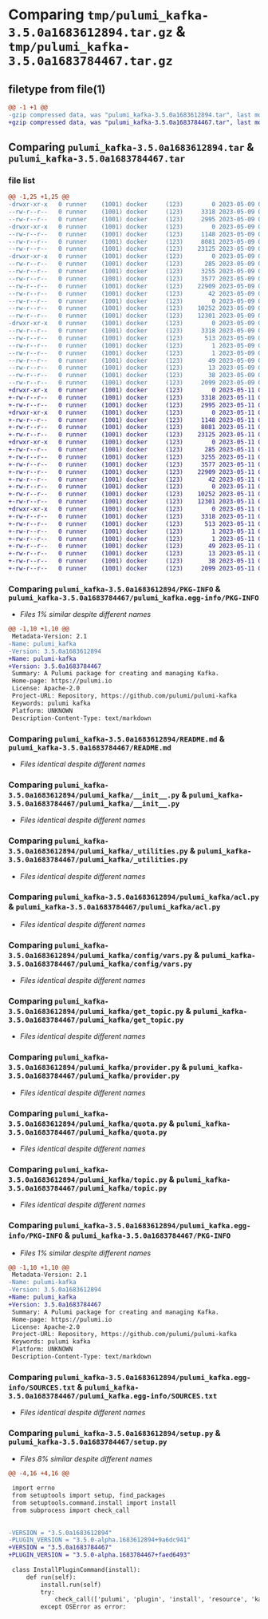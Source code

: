 # Comparing `tmp/pulumi_kafka-3.5.0a1683612894.tar.gz` & `tmp/pulumi_kafka-3.5.0a1683784467.tar.gz`

## filetype from file(1)

```diff
@@ -1 +1 @@
-gzip compressed data, was "pulumi_kafka-3.5.0a1683612894.tar", last modified: Tue May  9 06:24:53 2023, max compression
+gzip compressed data, was "pulumi_kafka-3.5.0a1683784467.tar", last modified: Thu May 11 06:02:27 2023, max compression
```

## Comparing `pulumi_kafka-3.5.0a1683612894.tar` & `pulumi_kafka-3.5.0a1683784467.tar`

### file list

```diff
@@ -1,25 +1,25 @@
-drwxr-xr-x   0 runner    (1001) docker     (123)        0 2023-05-09 06:24:53.950840 pulumi_kafka-3.5.0a1683612894/
--rw-r--r--   0 runner    (1001) docker     (123)     3318 2023-05-09 06:24:53.950840 pulumi_kafka-3.5.0a1683612894/PKG-INFO
--rw-r--r--   0 runner    (1001) docker     (123)     2995 2023-05-09 06:24:53.000000 pulumi_kafka-3.5.0a1683612894/README.md
-drwxr-xr-x   0 runner    (1001) docker     (123)        0 2023-05-09 06:24:53.950840 pulumi_kafka-3.5.0a1683612894/pulumi_kafka/
--rw-r--r--   0 runner    (1001) docker     (123)     1148 2023-05-09 06:24:53.000000 pulumi_kafka-3.5.0a1683612894/pulumi_kafka/__init__.py
--rw-r--r--   0 runner    (1001) docker     (123)     8081 2023-05-09 06:24:53.000000 pulumi_kafka-3.5.0a1683612894/pulumi_kafka/_utilities.py
--rw-r--r--   0 runner    (1001) docker     (123)    23125 2023-05-09 06:24:53.000000 pulumi_kafka-3.5.0a1683612894/pulumi_kafka/acl.py
-drwxr-xr-x   0 runner    (1001) docker     (123)        0 2023-05-09 06:24:53.950840 pulumi_kafka-3.5.0a1683612894/pulumi_kafka/config/
--rw-r--r--   0 runner    (1001) docker     (123)      285 2023-05-09 06:24:53.000000 pulumi_kafka-3.5.0a1683612894/pulumi_kafka/config/__init__.py
--rw-r--r--   0 runner    (1001) docker     (123)     3255 2023-05-09 06:24:53.000000 pulumi_kafka-3.5.0a1683612894/pulumi_kafka/config/vars.py
--rw-r--r--   0 runner    (1001) docker     (123)     3577 2023-05-09 06:24:53.000000 pulumi_kafka-3.5.0a1683612894/pulumi_kafka/get_topic.py
--rw-r--r--   0 runner    (1001) docker     (123)    22909 2023-05-09 06:24:53.000000 pulumi_kafka-3.5.0a1683612894/pulumi_kafka/provider.py
--rw-r--r--   0 runner    (1001) docker     (123)       42 2023-05-09 06:24:53.000000 pulumi_kafka-3.5.0a1683612894/pulumi_kafka/pulumi-plugin.json
--rw-r--r--   0 runner    (1001) docker     (123)        0 2023-05-09 06:24:53.000000 pulumi_kafka-3.5.0a1683612894/pulumi_kafka/py.typed
--rw-r--r--   0 runner    (1001) docker     (123)    10252 2023-05-09 06:24:53.000000 pulumi_kafka-3.5.0a1683612894/pulumi_kafka/quota.py
--rw-r--r--   0 runner    (1001) docker     (123)    12301 2023-05-09 06:24:53.000000 pulumi_kafka-3.5.0a1683612894/pulumi_kafka/topic.py
-drwxr-xr-x   0 runner    (1001) docker     (123)        0 2023-05-09 06:24:53.950840 pulumi_kafka-3.5.0a1683612894/pulumi_kafka.egg-info/
--rw-r--r--   0 runner    (1001) docker     (123)     3318 2023-05-09 06:24:53.000000 pulumi_kafka-3.5.0a1683612894/pulumi_kafka.egg-info/PKG-INFO
--rw-r--r--   0 runner    (1001) docker     (123)      513 2023-05-09 06:24:53.000000 pulumi_kafka-3.5.0a1683612894/pulumi_kafka.egg-info/SOURCES.txt
--rw-r--r--   0 runner    (1001) docker     (123)        1 2023-05-09 06:24:53.000000 pulumi_kafka-3.5.0a1683612894/pulumi_kafka.egg-info/dependency_links.txt
--rw-r--r--   0 runner    (1001) docker     (123)        1 2023-05-09 06:24:53.000000 pulumi_kafka-3.5.0a1683612894/pulumi_kafka.egg-info/not-zip-safe
--rw-r--r--   0 runner    (1001) docker     (123)       49 2023-05-09 06:24:53.000000 pulumi_kafka-3.5.0a1683612894/pulumi_kafka.egg-info/requires.txt
--rw-r--r--   0 runner    (1001) docker     (123)       13 2023-05-09 06:24:53.000000 pulumi_kafka-3.5.0a1683612894/pulumi_kafka.egg-info/top_level.txt
--rw-r--r--   0 runner    (1001) docker     (123)       38 2023-05-09 06:24:53.950840 pulumi_kafka-3.5.0a1683612894/setup.cfg
--rw-r--r--   0 runner    (1001) docker     (123)     2099 2023-05-09 06:24:53.000000 pulumi_kafka-3.5.0a1683612894/setup.py
+drwxr-xr-x   0 runner    (1001) docker     (123)        0 2023-05-11 06:02:27.022942 pulumi_kafka-3.5.0a1683784467/
+-rw-r--r--   0 runner    (1001) docker     (123)     3318 2023-05-11 06:02:27.022942 pulumi_kafka-3.5.0a1683784467/PKG-INFO
+-rw-r--r--   0 runner    (1001) docker     (123)     2995 2023-05-11 06:02:26.000000 pulumi_kafka-3.5.0a1683784467/README.md
+drwxr-xr-x   0 runner    (1001) docker     (123)        0 2023-05-11 06:02:27.018941 pulumi_kafka-3.5.0a1683784467/pulumi_kafka/
+-rw-r--r--   0 runner    (1001) docker     (123)     1148 2023-05-11 06:02:26.000000 pulumi_kafka-3.5.0a1683784467/pulumi_kafka/__init__.py
+-rw-r--r--   0 runner    (1001) docker     (123)     8081 2023-05-11 06:02:26.000000 pulumi_kafka-3.5.0a1683784467/pulumi_kafka/_utilities.py
+-rw-r--r--   0 runner    (1001) docker     (123)    23125 2023-05-11 06:02:26.000000 pulumi_kafka-3.5.0a1683784467/pulumi_kafka/acl.py
+drwxr-xr-x   0 runner    (1001) docker     (123)        0 2023-05-11 06:02:27.018941 pulumi_kafka-3.5.0a1683784467/pulumi_kafka/config/
+-rw-r--r--   0 runner    (1001) docker     (123)      285 2023-05-11 06:02:26.000000 pulumi_kafka-3.5.0a1683784467/pulumi_kafka/config/__init__.py
+-rw-r--r--   0 runner    (1001) docker     (123)     3255 2023-05-11 06:02:26.000000 pulumi_kafka-3.5.0a1683784467/pulumi_kafka/config/vars.py
+-rw-r--r--   0 runner    (1001) docker     (123)     3577 2023-05-11 06:02:26.000000 pulumi_kafka-3.5.0a1683784467/pulumi_kafka/get_topic.py
+-rw-r--r--   0 runner    (1001) docker     (123)    22909 2023-05-11 06:02:26.000000 pulumi_kafka-3.5.0a1683784467/pulumi_kafka/provider.py
+-rw-r--r--   0 runner    (1001) docker     (123)       42 2023-05-11 06:02:26.000000 pulumi_kafka-3.5.0a1683784467/pulumi_kafka/pulumi-plugin.json
+-rw-r--r--   0 runner    (1001) docker     (123)        0 2023-05-11 06:02:26.000000 pulumi_kafka-3.5.0a1683784467/pulumi_kafka/py.typed
+-rw-r--r--   0 runner    (1001) docker     (123)    10252 2023-05-11 06:02:26.000000 pulumi_kafka-3.5.0a1683784467/pulumi_kafka/quota.py
+-rw-r--r--   0 runner    (1001) docker     (123)    12301 2023-05-11 06:02:26.000000 pulumi_kafka-3.5.0a1683784467/pulumi_kafka/topic.py
+drwxr-xr-x   0 runner    (1001) docker     (123)        0 2023-05-11 06:02:27.018941 pulumi_kafka-3.5.0a1683784467/pulumi_kafka.egg-info/
+-rw-r--r--   0 runner    (1001) docker     (123)     3318 2023-05-11 06:02:26.000000 pulumi_kafka-3.5.0a1683784467/pulumi_kafka.egg-info/PKG-INFO
+-rw-r--r--   0 runner    (1001) docker     (123)      513 2023-05-11 06:02:26.000000 pulumi_kafka-3.5.0a1683784467/pulumi_kafka.egg-info/SOURCES.txt
+-rw-r--r--   0 runner    (1001) docker     (123)        1 2023-05-11 06:02:26.000000 pulumi_kafka-3.5.0a1683784467/pulumi_kafka.egg-info/dependency_links.txt
+-rw-r--r--   0 runner    (1001) docker     (123)        1 2023-05-11 06:02:26.000000 pulumi_kafka-3.5.0a1683784467/pulumi_kafka.egg-info/not-zip-safe
+-rw-r--r--   0 runner    (1001) docker     (123)       49 2023-05-11 06:02:26.000000 pulumi_kafka-3.5.0a1683784467/pulumi_kafka.egg-info/requires.txt
+-rw-r--r--   0 runner    (1001) docker     (123)       13 2023-05-11 06:02:26.000000 pulumi_kafka-3.5.0a1683784467/pulumi_kafka.egg-info/top_level.txt
+-rw-r--r--   0 runner    (1001) docker     (123)       38 2023-05-11 06:02:27.022942 pulumi_kafka-3.5.0a1683784467/setup.cfg
+-rw-r--r--   0 runner    (1001) docker     (123)     2099 2023-05-11 06:02:26.000000 pulumi_kafka-3.5.0a1683784467/setup.py
```

### Comparing `pulumi_kafka-3.5.0a1683612894/PKG-INFO` & `pulumi_kafka-3.5.0a1683784467/pulumi_kafka.egg-info/PKG-INFO`

 * *Files 1% similar despite different names*

```diff
@@ -1,10 +1,10 @@
 Metadata-Version: 2.1
-Name: pulumi_kafka
-Version: 3.5.0a1683612894
+Name: pulumi-kafka
+Version: 3.5.0a1683784467
 Summary: A Pulumi package for creating and managing Kafka.
 Home-page: https://pulumi.io
 License: Apache-2.0
 Project-URL: Repository, https://github.com/pulumi/pulumi-kafka
 Keywords: pulumi kafka
 Platform: UNKNOWN
 Description-Content-Type: text/markdown
```

### Comparing `pulumi_kafka-3.5.0a1683612894/README.md` & `pulumi_kafka-3.5.0a1683784467/README.md`

 * *Files identical despite different names*

### Comparing `pulumi_kafka-3.5.0a1683612894/pulumi_kafka/__init__.py` & `pulumi_kafka-3.5.0a1683784467/pulumi_kafka/__init__.py`

 * *Files identical despite different names*

### Comparing `pulumi_kafka-3.5.0a1683612894/pulumi_kafka/_utilities.py` & `pulumi_kafka-3.5.0a1683784467/pulumi_kafka/_utilities.py`

 * *Files identical despite different names*

### Comparing `pulumi_kafka-3.5.0a1683612894/pulumi_kafka/acl.py` & `pulumi_kafka-3.5.0a1683784467/pulumi_kafka/acl.py`

 * *Files identical despite different names*

### Comparing `pulumi_kafka-3.5.0a1683612894/pulumi_kafka/config/vars.py` & `pulumi_kafka-3.5.0a1683784467/pulumi_kafka/config/vars.py`

 * *Files identical despite different names*

### Comparing `pulumi_kafka-3.5.0a1683612894/pulumi_kafka/get_topic.py` & `pulumi_kafka-3.5.0a1683784467/pulumi_kafka/get_topic.py`

 * *Files identical despite different names*

### Comparing `pulumi_kafka-3.5.0a1683612894/pulumi_kafka/provider.py` & `pulumi_kafka-3.5.0a1683784467/pulumi_kafka/provider.py`

 * *Files identical despite different names*

### Comparing `pulumi_kafka-3.5.0a1683612894/pulumi_kafka/quota.py` & `pulumi_kafka-3.5.0a1683784467/pulumi_kafka/quota.py`

 * *Files identical despite different names*

### Comparing `pulumi_kafka-3.5.0a1683612894/pulumi_kafka/topic.py` & `pulumi_kafka-3.5.0a1683784467/pulumi_kafka/topic.py`

 * *Files identical despite different names*

### Comparing `pulumi_kafka-3.5.0a1683612894/pulumi_kafka.egg-info/PKG-INFO` & `pulumi_kafka-3.5.0a1683784467/PKG-INFO`

 * *Files 1% similar despite different names*

```diff
@@ -1,10 +1,10 @@
 Metadata-Version: 2.1
-Name: pulumi-kafka
-Version: 3.5.0a1683612894
+Name: pulumi_kafka
+Version: 3.5.0a1683784467
 Summary: A Pulumi package for creating and managing Kafka.
 Home-page: https://pulumi.io
 License: Apache-2.0
 Project-URL: Repository, https://github.com/pulumi/pulumi-kafka
 Keywords: pulumi kafka
 Platform: UNKNOWN
 Description-Content-Type: text/markdown
```

### Comparing `pulumi_kafka-3.5.0a1683612894/pulumi_kafka.egg-info/SOURCES.txt` & `pulumi_kafka-3.5.0a1683784467/pulumi_kafka.egg-info/SOURCES.txt`

 * *Files identical despite different names*

### Comparing `pulumi_kafka-3.5.0a1683612894/setup.py` & `pulumi_kafka-3.5.0a1683784467/setup.py`

 * *Files 8% similar despite different names*

```diff
@@ -4,16 +4,16 @@
 
 import errno
 from setuptools import setup, find_packages
 from setuptools.command.install import install
 from subprocess import check_call
 
 
-VERSION = "3.5.0a1683612894"
-PLUGIN_VERSION = "3.5.0-alpha.1683612894+9a6dc941"
+VERSION = "3.5.0a1683784467"
+PLUGIN_VERSION = "3.5.0-alpha.1683784467+faed6493"
 
 class InstallPluginCommand(install):
     def run(self):
         install.run(self)
         try:
             check_call(['pulumi', 'plugin', 'install', 'resource', 'kafka', PLUGIN_VERSION])
         except OSError as error:
```

